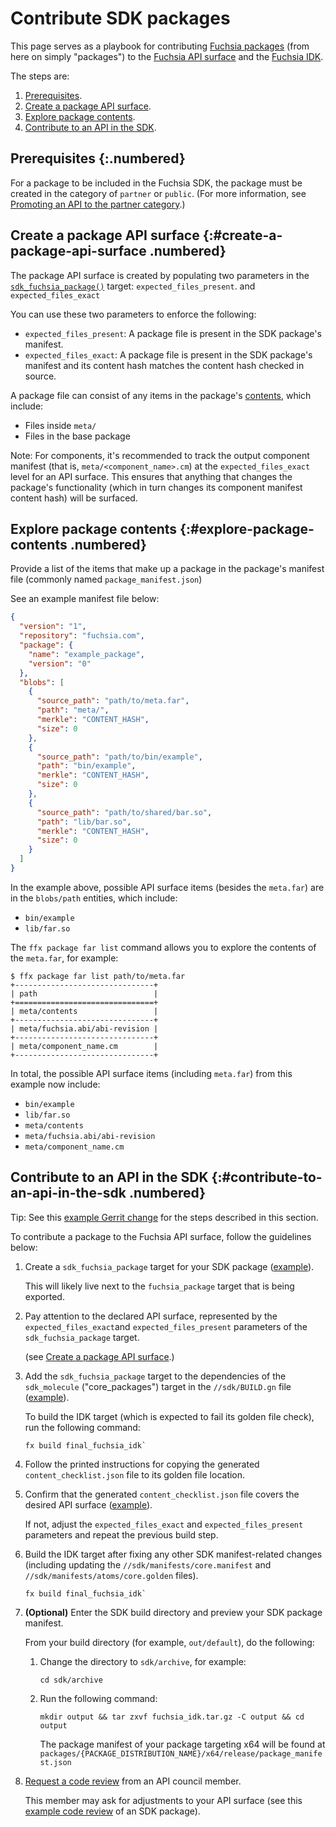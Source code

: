 # Contribute SDK packages

This page serves as a playbook for contributing [Fuchsia packages][packages]
(from here on simply "packages") to the [Fuchsia API surface][api-surface]
and the [Fuchsia IDK][idk].

The steps are:

1. [Prerequisites](#prerequisites).
1. [Create a package API surface](#create-a-package-api-surface).
1. [Explore package contents](#explore-package-contents).
1. [Contribute to an API in the SDK](#contribute-to-an-api-in-the-sdk).

## Prerequisites {:.numbered}

For a package to be included in the Fuchsia SDK, the package must be created
in the category of `partner` or `public`. (For more information, see
[Promoting an API to the partner category][promoting-api].)

## Create a package API surface {:#create-a-package-api-surface .numbered}

The package API surface is created by populating two parameters in the
[`sdk_fuchsia_package()`][sdk-fuchsia-package-gni] target: `expected_files_present`.
and `expected_files_exact`

You can use these two parameters to enforce the following:

- `expected_files_present`: A package file is present in the SDK package's
  manifest.
- `expected_files_exact`: A package file is present in the SDK package's
  manifest and its content hash matches the content hash checked in source.

A package file can consist of any items in the package's [contents][package-contents],
which include:

- Files inside `meta/`
- Files in the base package

Note: For components, it's recommended to track the output component manifest (that is,
`meta/<component_name>.cm`) at the `expected_files_exact` level for an API surface. This
ensures that anything that changes the package's functionality (which in turn changes its
component manifest content hash) will be surfaced.

## Explore package contents {:#explore-package-contents .numbered}

Provide a list of the items that make up a package in the package's manifest file
(commonly named `package_manifest.json`)

See an example manifest file below:

```json {:.devsite-disable-click-to-copy}
{
  "version": "1",
  "repository": "fuchsia.com",
  "package": {
    "name": "example_package",
    "version": "0"
  },
  "blobs": [
    {
      "source_path": "path/to/meta.far",
      "path": "meta/",
      "merkle": "CONTENT_HASH",
      "size": 0
    },
    {
      "source_path": "path/to/bin/example",
      "path": "bin/example",
      "merkle": "CONTENT_HASH",
      "size": 0
    },
    {
      "source_path": "path/to/shared/bar.so",
      "path": "lib/bar.so",
      "merkle": "CONTENT_HASH",
      "size": 0
    }
  ]
}

```

In the example above, possible API surface items (besides the `meta.far`) are in the
`blobs/path` entities, which include:

- `bin/example`
- `lib/far.so`

The `ffx package far list` command allows you to explore the contents of the `meta.far`,
for example:

```none {:.devsite-disable-click-to-copy}
$ ffx package far list path/to/meta.far
+-------------------------------+
| path                          |
+===============================+
| meta/contents                 |
+-------------------------------+
| meta/fuchsia.abi/abi-revision |
+-------------------------------+
| meta/component_name.cm        |
+-------------------------------+
```

In total, the possible API surface items (including `meta.far`) from this example now include:

- `bin/example`
- `lib/far.so`
- `meta/contents`
- `meta/fuchsia.abi/abi-revision`
- `meta/component_name.cm`

## Contribute to an API in the SDK {:#contribute-to-an-api-in-the-sdk .numbered}

Tip: See this [example Gerrit change][example-gerrit-change-01] for the steps described in
this section.

To contribute a package to the Fuchsia API surface, follow the guidelines below:

1. Create a `sdk_fuchsia_package` target for your SDK package
   ([example][example-build-gn-01]).

   This will likely live next to the `fuchsia_package` target that is being
   exported.

1. Pay attention to the declared API surface, represented by the
   `expected_files_exact`and `expected_files_present` parameters of the
   `sdk_fuchsia_package` target.

   (see [Create a package API surface](#create-a-package-api-surface).)

1. Add the `sdk_fuchsia_package` target to the dependencies of the
   `sdk_molecule` ("core_packages") target in the `//sdk/BUILD.gn` file
   ([example][example-build-gn-02]).

   To build the IDK target (which is expected to fail its golden file check),
   run the following command:

   ```posix-terminal
   fx build final_fuchsia_idk`
   ```

1. Follow the printed instructions for copying the generated `content_checklist.json`
   file to its golden file location.

1. Confirm that the generated `content_checklist.json` file covers the desired
   API surface ([example][example-content-checklist]).

   If not, adjust the `expected_files_exact` and `expected_files_present` parameters
   and repeat the previous build step.

1. Build the IDK target after fixing any other SDK manifest-related changes (including updating
   the `//sdk/manifests/core.manifest` and `//sdk/manifests/atoms/core.golden` files).

   ```posix-terminal
   fx build final_fuchsia_idk`
   ```

1. **(Optional)** Enter the SDK build directory and preview your SDK package manifest.

   From your build directory (for example, `out/default`), do the following:

   1. Change the directory to `sdk/archive`, for example:

      ```posix-terminal
      cd sdk/archive
      ```

   1. Run the following command:

      ```posix-terminal
      mkdir output && tar zxvf fuchsia_idk.tar.gz -C output && cd output
      ```

      The package manifest of your package targeting x64 will be found at
      `packages/{PACKAGE_DISTRIBUTION_NAME}/x64/release/package_manifest.json`

1. [Request a code review][request-a-code-review] from an API council member.

   This member may ask for adjustments to your API surface (see this
   [example code review][example-code-review] of an SDK package).

<!-- Reference links -->

[packages]: /docs/concepts/packages/package.md
[api-surface]: /docs/glossary/README.md#fuchsia-api-surface
[idk]:/docs/development/idk/README.md
[promoting-api]: /docs/contribute/sdk/README.md#promoting_an_api_to_the_partner_category
[sdk-fuchsia-package-gni]: /build/packages/sdk_fuchsia_package.gni
[package-contents]: /docs/concepts/packages/package.md#structure-of-a-package
[example-gerrit-change-01]: http://fxrev.dev/c/fuchsia/+/895023
[example-build-gn-01]: http://fxrev.dev/c/fuchsia/+/895023/39/src/lib/fuchsia-component-test/realm_builder_server/BUILD.gn
[example-build-gn-02]: https://cs.opensource.google/fuchsia/fuchsia/+/9796254028425f4d948ca5976976dabba5c40f58:src/lib/fuchsia-component-test/realm_builder_server/BUILD.gn;l=89-94?q=src%2Flib%2Ffuchsia-component-test%2Frealm_builder_server%2FBUILD.gn&ss=fuchsia
[example-content-checklist]: https://cs.opensource.google/fuchsia/fuchsia/+/9796254028425f4d948ca5976976dabba5c40f58:sdk/packages/realm_builder_server/release/content_checklist.api
[request-a-code-review]: /docs/development/source_code/contribute_changes.md#request-a-code-review
[example-code-review]: http://fxrev.dev/c/fuchsia/+/895023
